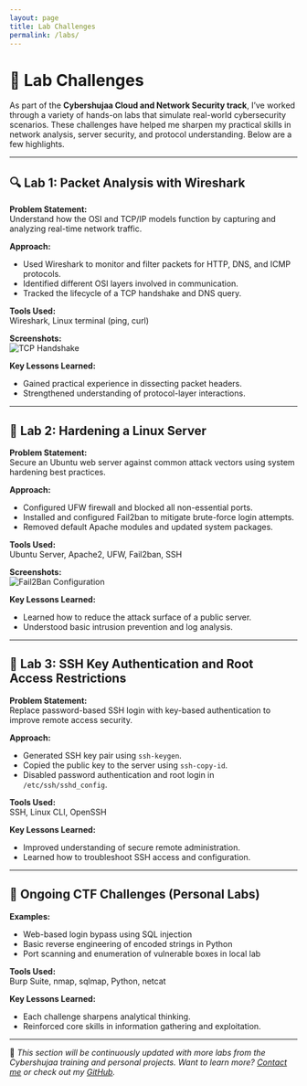 ```yaml
---
layout: page
title: Lab Challenges
permalink: /labs/
---
```


# 🧪 Lab Challenges

As part of the **Cybershujaa Cloud and Network Security track**, I’ve worked through a variety of hands-on labs that simulate real-world cybersecurity scenarios. These challenges have helped me sharpen my practical skills in network analysis, server security, and protocol understanding. Below are a few highlights.

---

## 🔍 Lab 1: Packet Analysis with Wireshark

**Problem Statement:**  
Understand how the OSI and TCP/IP models function by capturing and analyzing real-time network traffic.

**Approach:**  
- Used Wireshark to monitor and filter packets for HTTP, DNS, and ICMP protocols.
- Identified different OSI layers involved in communication.
- Tracked the lifecycle of a TCP handshake and DNS query.

**Tools Used:**  
Wireshark, Linux terminal (ping, curl)

**Screenshots:**  
![TCP Handshake](../assets/images/lab1-tcp-handshake.png)

**Key Lessons Learned:**  
- Gained practical experience in dissecting packet headers.
- Strengthened understanding of protocol-layer interactions.

---

## 🔐 Lab 2: Hardening a Linux Server

**Problem Statement:**  
Secure an Ubuntu web server against common attack vectors using system hardening best practices.

**Approach:**  
- Configured UFW firewall and blocked all non-essential ports.
- Installed and configured Fail2ban to mitigate brute-force login attempts.
- Removed default Apache modules and updated system packages.

**Tools Used:**  
Ubuntu Server, Apache2, UFW, Fail2ban, SSH

**Screenshots:**  
![Fail2Ban Configuration](../assets/images/lab2-fail2ban.png)

**Key Lessons Learned:**  
- Learned how to reduce the attack surface of a public server.
- Understood basic intrusion prevention and log analysis.

---

## 🔑 Lab 3: SSH Key Authentication and Root Access Restrictions

**Problem Statement:**  
Replace password-based SSH login with key-based authentication to improve remote access security.

**Approach:**  
- Generated SSH key pair using `ssh-keygen`.
- Copied the public key to the server using `ssh-copy-id`.
- Disabled password authentication and root login in `/etc/ssh/sshd_config`.

**Tools Used:**  
SSH, Linux CLI, OpenSSH

**Key Lessons Learned:**  
- Improved understanding of secure remote administration.
- Learned how to troubleshoot SSH access and configuration.

---

## 🧠 Ongoing CTF Challenges (Personal Labs)

**Examples:**  
- Web-based login bypass using SQL injection
- Basic reverse engineering of encoded strings in Python
- Port scanning and enumeration of vulnerable boxes in local lab

**Tools Used:**  
Burp Suite, nmap, sqlmap, Python, netcat

**Key Lessons Learned:**  
- Each challenge sharpens analytical thinking.
- Reinforced core skills in information gathering and exploitation.

---

📌 *This section will be continuously updated with more labs from the Cybershujaa training and personal projects. Want to learn more? [Contact me](/contact/) or check out my [GitHub](https://github.com/jomondi).*
